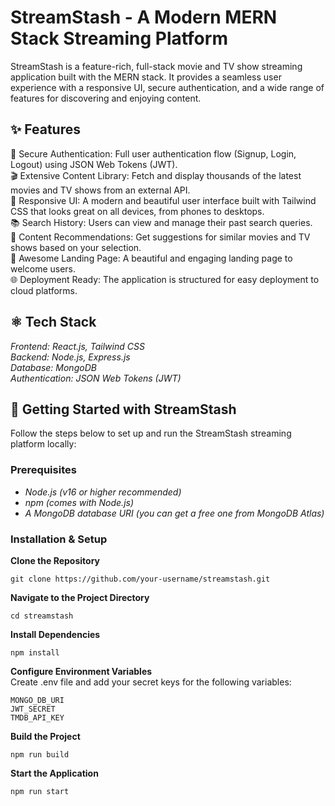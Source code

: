# StreamStash - A Modern MERN Stack Streaming Platform
StreamStash is a feature-rich, full-stack movie and TV show streaming application built with the MERN stack. It provides a seamless user experience with a responsive UI, secure authentication, and a wide range of features for discovering and enjoying content.

## ✨ Features  
🔐 Secure Authentication: Full user authentication flow (Signup, Login, Logout) using JSON Web Tokens (JWT).  
🎬 Extensive Content Library: Fetch and display thousands of the latest movies and TV shows from an external API.  
📱 Responsive UI: A modern and beautiful user interface built with Tailwind CSS that looks great on all devices, from phones to desktops.  
📚 Search History: Users can view and manage their past search queries.  
🤖 Content Recommendations: Get suggestions for similar movies and TV shows based on your selection.  
💙 Awesome Landing Page: A beautiful and engaging landing page to welcome users.  
🌐 Deployment Ready: The application is structured for easy deployment to cloud platforms.

## ⚛️ Tech Stack
*Frontend: React.js, Tailwind CSS*  
*Backend: Node.js, Express.js*  
*Database: MongoDB*  
*Authentication: JSON Web Tokens (JWT)*

## 🚀 Getting Started with StreamStash
Follow the steps below to set up and run the StreamStash streaming platform locally:

### Prerequisites
- *Node.js (v16 or higher recommended)*  
- *npm (comes with Node.js)*
- *A MongoDB database URI (you can get a free one from MongoDB Atlas)*

### Installation & Setup

**Clone the Repository**
```
git clone https://github.com/your-username/streamstash.git
```

**Navigate to the Project Directory**
```
cd streamstash
```

**Install Dependencies**
```
npm install
```

**Configure Environment Variables**  
Create .env file and add your secret keys for the following variables:
```
MONGO_DB_URI
JWT_SECRET
TMDB_API_KEY
```

**Build the Project**
```
npm run build
```

**Start the Application**
```
npm run start
```
